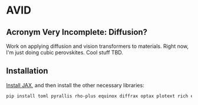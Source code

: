 # AVID

## Acronym Very Incomplete: Diffusion?

Work on applying diffusion and vision transformers to materials. Right now, I'm
just doing cubic perovskites. Cool stuff TBD.

## Installation

[Install JAX](https://jax.readthedocs.io/en/latest/installation.html), and then
install the other necessary libraries:

```bash
pip install toml pyrallis rho-plus equinox diffrax optax plotext rich einops pandas plotly matplotlib seaborn pymatgen tfp-nightly[jax]
```
